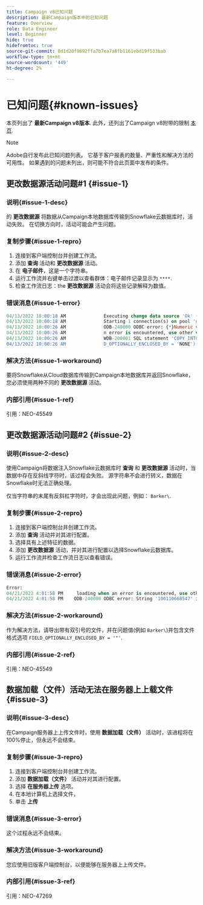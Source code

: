 ```yaml
---
title: Campaign v8已知问题
description: 最新Campaign版本中的已知问题
feature: Overview
role: Data Engineer
level: Beginner
hide: true
hidefromtoc: true
source-git-commit: 0d1d20f9692ffa7b7ea7a8fb1161ebd19f533bab
workflow-type: tm+mt
source-wordcount: '449'
ht-degree: 2%

---
```


# 已知问题{#known-issues}

本页列出了 **最新Campaign v8版本**. 此外，还列出了Campaign v8附带的限制 [本页](known-limitations.md).


>[!NOTE]
>
>Adobe自行发布此已知问题列表。 它基于客户报表的数量、严重性和解决方法的可用性。 如果遇到的问题未列出，则可能不符合此页面中发布的条件。

## 更改数据源活动问题#1 {#issue-1}

### 说明{#issue-1-desc}

的 **更改数据源** 将数据从Campaign本地数据库传输到Snowflake云数据库时，活动失败。 在切换方向时，活动可能会产生问题。

### 复制步骤{#issue-1-repro}

1. 连接到客户端控制台并创建工作流。
1. 添加 **查询** 活动和 **更改数据源** 活动。
1. 在 **电子邮件**，这是一个字符串。
1. 运行工作流并右键单击过渡以查看群体：电子邮件记录显示为 `****`.
1. 检查工作流日志：the **更改数据源** 活动会将这些记录解释为数值。

### 错误消息{#issue-1-error}

```sql
04/13/2022 10:00:18 AM              Executing change data source 'Ok' (step 'Change Data Source')
04/13/2022 10:00:18 AM              Starting 1 connection(s) on pool 'nms:extAccount:ffda tractorsupply_mkt_stage8' (Snowflake, server='adobe-acc_tractorsupply_us_west_2_aws.snowflakecomputing.com', login='tractorsupply_stage8_MKT:tractorsupply_stage8')
04/13/2022 10:00:26 AM              ODB-240000 ODBC error: {*}Numeric value '{*}******{*}{{*}}' is not recognized\{*}   File 'wkf1285541_13_1_0_47504750#458318uploadPart0.chunk.gz', line 1, character 10140   Row 279, column "WKF1285541_13_1_0"["BICUST_ID":1]   If you would like to continue loading when a
04/13/2022 10:00:26 AM              n error is encountered, use other values such as 'SKIP_FILE' or 'CONTINUE' for the ON_ERROR option. For more information on loading options, please run 'info loading_data' in a SQL client. SQLState: 22018
04/13/2022 10:00:26 AM              WDB-200001 SQL statement 'COPY INTO wkf1285541_13_1_0 (SACTIVE, SADDRESS1, SADDRESS2, BICUST_ID, SEMAIL) FROM ( SELECT $1, $2, $3, $4, $5 FROM $$@BULK_wkf1285541_13_1_0$$) FILE_FORMAT = ( TYPE = CSV RECORD_DELIMITER = '\x02' FIELD_DELIMITER = '\x01' FIEL
04/13/2022 10:00:26 AM              D_OPTIONALLY_ENCLOSED_BY = 'NONE') ON_ERROR = ABORT_STATEMENT PURGE = TRUE' could not be executed.
```

### 解决方法{#issue-1-workaround}

要将Snowflake从Cloud数据库传输到Campaign本地数据库并返回Snowflake，您必须使用两种不同的 **更改数据源** 活动。

### 内部引用{#issue-1-ref}

引用：NEO-45549



## 更改数据源活动问题#2 {#issue-2}

### 说明{#issue-2-desc}

使用Campaign将数据注入Snowflake云数据库时 **查询** 和 **更改数据源** 活动时，当数据中存在反斜线字符时，该过程会失败。 源字符串不会进行转义，数据在Snowflake时无法正确处理。

仅当字符串的末尾有反斜杠字符时，才会出现此问题，例如： `Barker\`.


### 复制步骤{#issue-2-repro}

1. 连接到客户端控制台并创建工作流。
1. 添加 **查询** 活动并对其进行配置。
1. 选择具有上述特征的数据。
1. 添加 **更改数据源** 活动，并对其进行配置以选择Snowflake云数据库。
1. 运行工作流并检查工作流日志以查看错误。


### 错误消息{#issue-2-error}

```sql
Error:
04/21/2022 4:01:58 PM     loading when an error is encountered, use other values such as 'SKIP_FILE' or 'CONTINUE' for the ON_ERROR option. For more information on loading options, please run 'info loading_data' in a SQL client. SQLState: 22000
04/21/2022 4:01:58 PM    ODB-240000 ODBC error: String '100110668547' is too long and would be truncated   File 'wkf1656797_21_1_3057430574#458516uploadPart0.chunk.gz', line 1, character 0   Row 90058, column "WKF1656797_21_1"["SCARRIER_ROUTE":13]   If you would like to continue
```

### 解决方法{#issue-2-workaround}

作为解决方法，请导出带有双引号的文件，并在问题值(例如 `Barker\`)并包含文件格式选项 `FIELD_OPTIONALLY_ENCLOSED_BY = '"'`.

### 内部引用{#issue-2-ref}

引用：NEO-45549


## 数据加载（文件）活动无法在服务器上上载文件 {#issue-3}

### 说明{#issue-3-desc}

在Campaign服务器上上传文件时，使用 **数据加载（文件）** 活动时，该进程将在100%停止，但永远不会结束。

### 复制步骤{#issue-3-repro}

1. 连接到客户端控制台并创建工作流。
1. 添加 **数据加载（文件）** 活动并对其进行配置。
1. 选择 **在服务器上传** 选项。
1. 在本地计算机上选择文件，
1. 单击 **上传**


### 错误消息{#issue-3-error}

这个过程永远不会结束。

### 解决方法{#issue-3-workaround}

您应使用旧版客户端控制台，以便能够在服务器上上传文件。

### 内部引用{#issue-3-ref}

引用：NEO-47269
